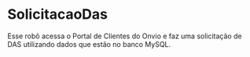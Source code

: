 # SolicitacaoDas

Esse robô acessa o Portal de Clientes do Onvio e faz uma solicitação de DAS utilizando dados que estão no banco MySQL.
